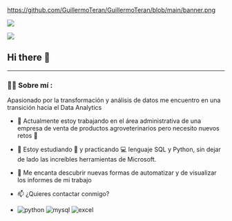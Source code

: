 <div id="header" align="center">
  <banner decoding="async" src="
https://github.com/GuillermoTeran/GuillermoTeran/blob/main/banner.png" width="800"/>
</div>

https://github.com/GuillermoTeran/GuillermoTeran/blob/main/banner.png

[![](https://img.shields.io/badge/LinkedIn-0077B5?style=for-the-badge&logo=linkedin&logoColor=white)](https://www.linkedin.com/in/guillermo-teran)

[![](https://img.shields.io/badge/Página_Web-yelow?style=for-the-badge&logo=medium&logoColor=white)](https://github.com/GuillermoTeran/portafolio-/)

## Hi there 👋

---
 <div id="header" align="left">

### :man_technologist: Sobre mí :

Apasionado por la transformación y análisis de datos me encuentro en una transición hacia el Data Analytics <banner decoding="async" src="https://media.giphy.com/media/WUlplcMpOCEmTGBtBW/giphy.gif" width="30">

* :telescope: Actualmente estoy trabajando en el área administrativa de una empresa de venta de productos agroveterinarios pero necesito nuevos retos :muscle:

* :seedling: Estoy estudiando :blue_book: y practicando :computer: lenguaje SQL y Python, sin dejar de lado las increíbles herramientas de Microsoft.

* :heartbeat: Me encanta descubrir nuevas formas de automatizar y de visualizar los informes de mi trabajo

* :mailbox: ¿Quieres contactar conmigo? 

* <div id="header" align="left">
    <img decoding="async" src="https://img.shields.io/badge/Python-3776AB?style=for-the-badge&logo=python&logoColor=white" alt="python"/>
  </a>
    <img decoding="async" src="https://img.shields.io/badge/MySQL-6DB33F?style=for-the-badge&logo=mysql&logoColor=white" alt="mysql"/>
  </a>
    <img decoding="async" src="https://img.shields.io/badge/Microsoft_Excel-217346?style=for-the-badge&logo=microsoft-excel&logoColor=white" alt="excel"/>
  </a>
 
</div>
